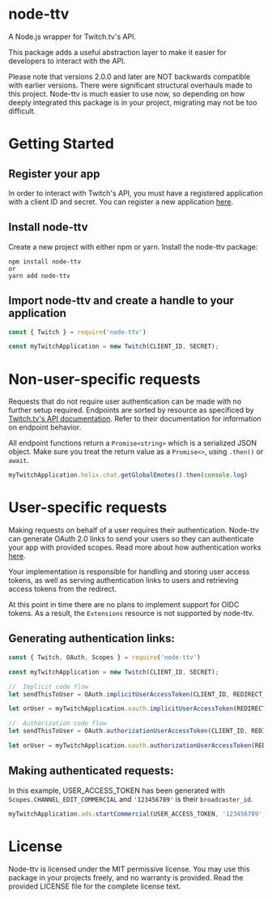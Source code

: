 # node-ttv
A Node.js wrapper for Twitch.tv's API.

This package adds a useful abstraction layer to make it easier for developers to interact with the API.

Please note that versions 2.0.0 and later are NOT backwards compatible with earlier versions. There were significant structural overhauls made to this project. Node-ttv is much easier to use now, so depending on how deeply integrated this package is in your project, migrating may not be too difficult.

# Getting Started
## Register your app
In order to interact with Twitch's API, you must have a registered application with a client ID and secret. You can register a new application [here](https://dev.twitch.tv/console/apps).

## Install node-ttv
Create a new project with either npm or yarn. Install the node-ttv package:
```
npm install node-ttv
or
yarn add node-ttv
```

## Import node-ttv and create a handle to your application
```js
const { Twitch } = require('node-ttv')

const myTwitchApplication = new Twitch(CLIENT_ID, SECRET);
```

# Non-user-specific requests
Requests that do not require user authentication can be made with no further setup required. Endpoints are sorted by resource as specificed by [Twitch.tv's API documentation](https://dev.twitch.tv/docs/api/reference). Refer to their documentation for information on endpoint behavior.

All endpoint functions return a `Promise<string>` which is a serialized JSON object. Make sure you treat the return value as a `Promise<>`, using `.then()` or `await`.
```js
myTwitchApplication.helix.chat.getGlobalEmotes().then(console.log)
```

# User-specific requests
Making requests on behalf of a user requires their authentication. Node-ttv can generate OAuth 2.0 links to send your users so they can authenticate your app with provided scopes. Read more about how authentication works [here](https://dev.twitch.tv/docs/authentication).

Your implementation is responsible for handling and storing user access tokens, as well as serving authentication links to users and retrieving access tokens from the redirect.

At this point in time there are no plans to implement support for OIDC tokens. As a result, the `Extensions` resource is not supported by node-ttv.

## Generating authentication links:
```js
const { Twitch, OAuth, Scopes } = require('node-ttv')

const myTwitchApplication = new Twitch(CLIENT_ID, SECRET);

//	Implicit code flow
let sendThisToUser = OAuth.implicitUserAccessToken(CLIENT_ID, REDIRECT_URL, [Scopes.CHANNEL_READ_REDEMPTIONS]);

let orUser = myTwitchApplication.oauth.implicitUserAccessToken(REDIRECT_URL, [Scopes.CHANNEL_READ_REDEMPTIONS]);

//	Authorization code flow
let sendThisToUser = OAuth.authorizationUserAccessToken(CLIENT_ID, REDIRECT_URL, [Scopes.CHANNEL_READ_REDEMPTIONS]);

let orUser = myTwitchApplication.oauth.authorizationUserAccessToken(REDIRECT_URL, [Scopes.CHANNEL_READ_REDEMPTIONS]);
```

## Making authenticated requests:
In this example, USER_ACCESS_TOKEN has been generated with `Scopes.CHANNEL_EDIT_COMMERCIAL` and `'123456789'` is their `broadcaster_id`.
```js
myTwitchApplication.ads.startCommercial(USER_ACCESS_TOKEN, '123456789', 30);
```

# License
Node-ttv is licensed under the MIT permissive license. You may use this package in your projects freely, and no warranty is provided. Read the provided LICENSE file for the complete license text.